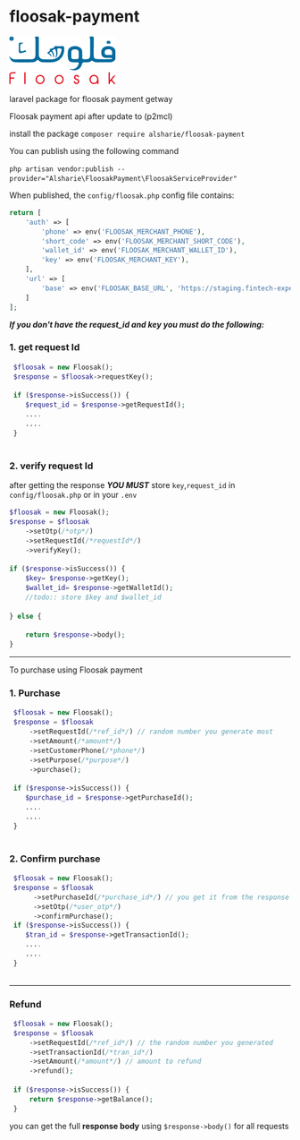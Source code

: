 # floosak-payment
![img.png](img.png)

laravel package for floosak payment getway

Floosak payment api after update to (p2mcl)

install the package
`composer require alsharie/floosak-payment`

You can publish using the following command

`php artisan vendor:publish --provider="Alsharie\FloosakPayment\FloosakServiceProvider"`

When published, the `config/floosak.php` config file contains:

```php
return [
    'auth' => [
        'phone' => env('FLOOSAK_MERCHANT_PHONE'),
        'short_code' => env('FLOOSAK_MERCHANT_SHORT_CODE'),
        'wallet_id' => env('FLOOSAK_MERCHANT_WALLET_ID'),
        'key' => env('FLOOSAK_MERCHANT_KEY'),
    ],
    'url' => [
        'base' => env('FLOOSAK_BASE_URL', 'https://staging.fintech-expert.net'),
    ]
];
```

***If you don't have the request_id and key you must do the following:***

### 1. get request Id

```php
 $floosak = new Floosak();
 $response = $floosak->requestKey();

 if ($response->isSuccess()) {
    $request_id = $response->getRequestId();
    ....
    ....
 } 
        
```

### 2. verify request Id

after getting the response ***YOU MUST*** store `key`,`request_id` in `config/floosak.php` or in your `.env`

```php
$floosak = new Floosak();
$response = $floosak
    ->setOtp(/*otp*/)
    ->setRequestId(/*requestId*/) 
    ->verifyKey();

if ($response->isSuccess()) {
    $key= $response->getKey();
    $wallet_id= $response->getWalletId();
    //todo:: store $key and $wallet_id
    
} else {

    return $response->body();
}  
```

------------------------
To purchase using Floosak payment

### 1. Purchase

```php
 $floosak = new Floosak();
 $response = $floosak
     ->setRequestId(/*ref_id*/) // random number you generate most 
     ->setAmount(/*amount*/)
     ->setCustomerPhone(/*phone*/)
     ->setPurpose(/*purpose*/)
     ->purchase();

 if ($response->isSuccess()) {
    $purchase_id = $response->getPurchaseId();
    ....
    ....
 } 
        
```

### 2. Confirm purchase

```php
 $floosak = new Floosak();
 $response = $floosak
      ->setPurchaseId(/*purchase_id*/) // you get it from the response of the above request `purchase()`
      ->setOtp(/*user_otp*/)
      ->confirmPurchase();
 if ($response->isSuccess()) {
    $tran_id = $response->getTransactionId();
    ....
    ....
 } 
        
```


--------------
### Refund

```php
 $floosak = new Floosak();
 $response = $floosak
     ->setRequestId(/*ref_id*/) // the random number you generated  
     ->setTransactionId(/*tran_id*/)
     ->setAmount(/*amount*/) // amount to refund
     ->refund();

 if ($response->isSuccess()) {
     return $response->getBalance();
 }

```

you can get the full **response body** using `$response->body()` for all requests